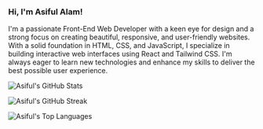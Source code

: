 ### Hi, I'm Asiful Alam!

I'm a passionate Front-End Web Developer with a keen eye for design and a strong focus on creating beautiful, responsive, and user-friendly websites. With a solid foundation in HTML, CSS, and JavaScript, I specialize in building interactive web interfaces using React and Tailwind CSS. I'm always eager to learn new technologies and enhance my skills to deliver the best possible user experience.

![Asiful's GitHub Stats](https://github-readme-stats.vercel.app/api?username=Asiful-Alam&show_icons=true&theme=radical)

![Asiful's GitHub Streak](https://github-readme-streak-stats.herokuapp.com/?user=Asiful-Alam&theme=radical)

![Asiful's Top Languages](https://github-readme-stats.vercel.app/api/top-langs/?username=Asiful-Alam&layout=compact&theme=radical)
